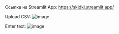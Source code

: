 Сcылка на Streamlit App:
https://skidki.streamlit.app/

Upload CSV:
![image](https://github.com/JuliaLapova/Skidki/assets/119416226/c9abb39b-90dd-47d6-894a-05edf4747baa)


Enter text:
![image](https://github.com/JuliaLapova/Skidki/assets/119416226/3b7d112a-411c-44f2-8a84-1d6545d7656b)

